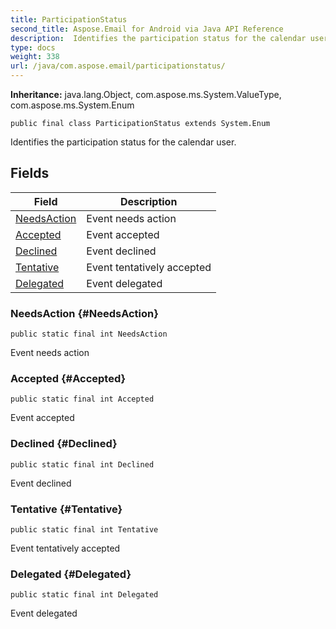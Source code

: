 ```yaml
---
title: ParticipationStatus
second_title: Aspose.Email for Android via Java API Reference
description:  Identifies the participation status for the calendar user.
type: docs
weight: 338
url: /java/com.aspose.email/participationstatus/
---
```

**Inheritance:**
java.lang.Object, com.aspose.ms.System.ValueType, com.aspose.ms.System.Enum
```
public final class ParticipationStatus extends System.Enum
```

Identifies the participation status for the calendar user.
## Fields

| Field | Description |
| --- | --- |
| [NeedsAction](#NeedsAction) | Event needs action |
| [Accepted](#Accepted) | Event accepted |
| [Declined](#Declined) | Event declined |
| [Tentative](#Tentative) | Event tentatively accepted |
| [Delegated](#Delegated) | Event delegated |
### NeedsAction {#NeedsAction}
```
public static final int NeedsAction
```


Event needs action

### Accepted {#Accepted}
```
public static final int Accepted
```


Event accepted

### Declined {#Declined}
```
public static final int Declined
```


Event declined

### Tentative {#Tentative}
```
public static final int Tentative
```


Event tentatively accepted

### Delegated {#Delegated}
```
public static final int Delegated
```


Event delegated

